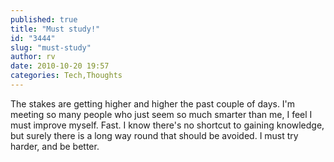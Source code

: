 ```yaml
---
published: true
title: "Must study!"
id: "3444"
slug: "must-study"
author: rv
date: 2010-10-20 19:57
categories: Tech,Thoughts
---
```

The stakes are getting higher and higher the past couple of days. I'm meeting so many people who just seem so much smarter than me, I feel I must improve myself. Fast. I know there's no shortcut to gaining knowledge, but surely there is a long way round that should be avoided. I must try harder, and be better.

&nbsp;